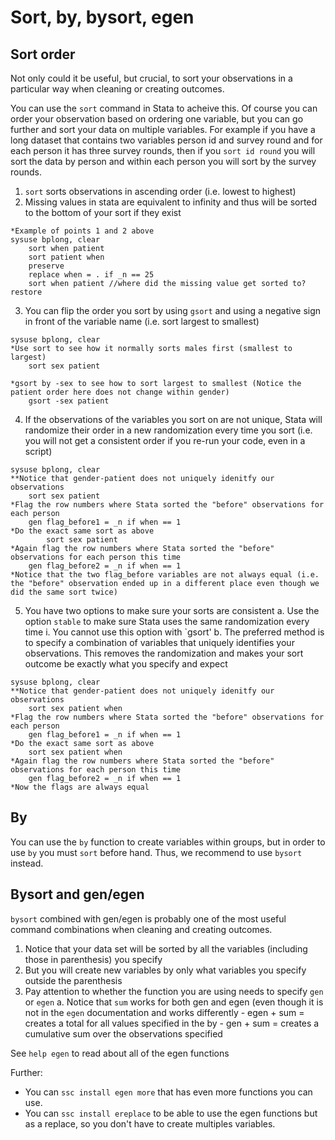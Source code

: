 # Sort, by, bysort, egen
 
## Sort order
Not only could it be useful, but crucial, to sort your observations in a particular way when cleaning or creating outcomes. 

You can use the `sort` command in Stata to acheive this. Of course you can order your observation based on ordering one variable, but you can go further and sort your data on multiple variables. For example if you have a long dataset that contains two variables person id and survey round and for each person it has three survey rounds, then if you `sort id round` you will sort the data by person and within each person you will sort by the survey rounds. 

1. `sort` sorts observations in ascending order (i.e. lowest to highest)
2. Missing values in stata are equivalent to infinity and thus will be sorted to the bottom of your sort if they exist
		
````
*Example of points 1 and 2 above
sysuse bplong, clear 
	sort when patient
	sort patient when
	preserve
	replace when = . if _n == 25
	sort when patient //where did the missing value get sorted to?
restore 
````			
3. You can flip the order you sort by using `gsort` and using a negative sign in front of the variable name (i.e. sort largest to smallest)

````
sysuse bplong, clear 
*Use sort to see how it normally sorts males first (smallest to largest)
	sort sex patient

*gsort by -sex to see how to sort largest to smallest (Notice the patient order here does not change within gender)
	gsort -sex patient 	
````
		
4. If the observations of the variables you sort on are not unique, Stata will randomize their order in a new randomization every time you sort (i.e. you will not get a consistent order if you re-run your code, even in a script)	
````
sysuse bplong, clear 
**Notice that gender-patient does not uniquely idenitfy our observations
	sort sex patient
*Flag the row numbers where Stata sorted the "before" observations for each person
	gen flag_before1 = _n if when == 1
*Do the exact same sort as above 
		sort sex patient
*Again flag the row numbers where Stata sorted the "before" observations for each person this time
	gen flag_before2 = _n if when == 1
*Notice that the two flag_before variables are not always equal (i.e. the "before" observation ended up in a different place even though we did the same sort twice)
````		
5. You have two options to make sure your sorts are consistent 
	a. Use the option `stable` to make sure Stata uses the same randomization every time 
		i. You cannot use this option with `gsort'
	b. The preferred method is to specify a combination of variables that uniquely identifies your observations. This removes the randomization and makes your sort outcome be exactly what you specify and expect	
```` 
sysuse bplong, clear 
**Notice that gender-patient does not uniquely idenitfy our observations
	sort sex patient when
*Flag the row numbers where Stata sorted the "before" observations for each person
	gen flag_before1 = _n if when == 1
*Do the exact same sort as above 
	sort sex patient when
*Again flag the row numbers where Stata sorted the "before" observations for each person this time
	gen flag_before2 = _n if when == 1
*Now the flags are always equal
````
## By 

You can use the `by` function to create variables within groups, but in order to use `by` you must `sort` before hand. Thus, we recommend to use `bysort` instead. 

## Bysort and gen/egen

`bysort` combined with gen/egen is probably one of the most useful command combinations when cleaning and creating outcomes. 

1. Notice that your data set will be sorted by all the variables (including those in parenthesis) you specify
2. But you will create new variables by only what variables you specify outside the parenthesis 
3. Pay attention to whether the function you are using needs to specify `gen` or `egen`
	a. Notice that `sum` works for both gen and egen (even though it is not in the `egen` documentation and works differently
		- egen + sum = creates a total for all values specified in the by 
		- gen + sum = creates a cumulative sum over the observations specified

See `help egen` to read about all of the egen functions

Further: 
- You can `ssc install egen more` that has even more functions you can use. 
- You can `ssc install ereplace` to be able to use the egen functions but as a replace, so you don't have to create multiples variables.

